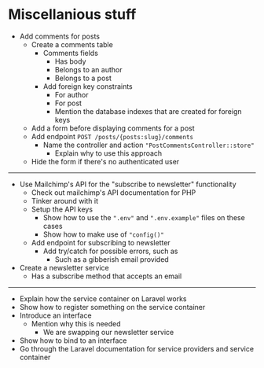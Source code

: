 # Miscellanious stuff

- Add comments for posts
  - Create a comments table
    - Comments fields
      - Has body
      - Belongs to an author
      - Belongs to a post
    - Add foreign key constraints
      - For author
      - For post
      - Mention the database indexes that are created for foreign keys
  - Add a form before displaying comments for a post
  - Add endpoint `POST /posts/{posts:slug}/comments`
    - Name the controller and action `"PostCommentsController::store"`
      - Explain why to use this approach
  - Hide the form if there's no authenticated user

---

- Use Mailchimp's API for the "subscribe to newsletter" functionality
  - Check out mailchimp's API documentation for PHP
  - Tinker around with it
  - Setup the API keys
    - Show how to use the `".env"` and `".env.example"` files on these cases
    - Show how to make use of `"config()"`
  - Add endpoint for subscribing to newsletter
    - Add try/catch for possible errors, such as
      - Such as a gibberish email provided
- Create a newsletter service
  - Has a subscribe method that accepts an email

---

- Explain how the service container on Laravel works
- Show how to register something on the service container
- Introduce an interface
  - Mention why this is needed
    - We are swapping our newsletter service
- Show how to bind to an interface
- Go through the Laravel documentation for service providers and service container
